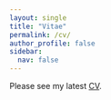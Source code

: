 ```yaml
---
layout: single
title: "Vitae"
permalink: /cv/
author_profile: false
sidebar:
  nav: false
---
```


Please see my latest [CV](../files/cv_zhou.pdf).

